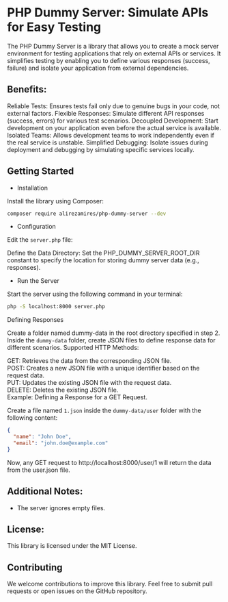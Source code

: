 # PHP Dummy Server: Simulate APIs for Easy Testing
The PHP Dummy Server is a library that allows you to create a mock server environment for testing applications that rely on external APIs or services. It simplifies testing by enabling you to define various responses (success, failure) and isolate your application from external dependencies.

## Benefits:

Reliable Tests: Ensures tests fail only due to genuine bugs in your code, not external factors.
Flexible Responses: Simulate different API responses (success, errors) for various test scenarios.
Decoupled Development: Start development on your application even before the actual service is available.
Isolated Teams: Allows development teams to work independently even if the real service is unstable.
Simplified Debugging: Isolate issues during deployment and debugging by simulating specific services locally.
## Getting Started

  - Installation

Install the library using Composer:

```Bash
composer require alirezamires/php-dummy-server --dev
```
 -  Configuration

Edit the `server.php` file:

Define the Data Directory: Set the PHP_DUMMY_SERVER_ROOT_DIR constant to specify the location for storing dummy server data (e.g., responses).
 - Run the Server

Start the server using the following command in your terminal:

```Bash
php -S localhost:8000 server.php
```
Defining Responses

Create a folder named dummy-data in the root directory specified in step 2.
Inside the `dummy-data` folder, create JSON files to define response data for different scenarios.
Supported HTTP Methods:

GET: Retrieves the data from the corresponding JSON file.\
POST: Creates a new JSON file with a unique identifier based on the request data.\
PUT: Updates the existing JSON file with the request data.\
DELETE: Deletes the existing JSON file.\
Example: Defining a Response for a GET Request.

Create a file named `1.json` inside the `dummy-data/user` folder with the following content:

```JSON
{
  "name": "John Doe",
  "email": "john.doe@example.com"
}
```
Now, any GET request to http://localhost:8000/user/1 will return the data from the user.json file.

## Additional Notes:

 - The server ignores empty files.
## License:

This library is licensed under the MIT License.

## Contributing

We welcome contributions to improve this library. Feel free to submit pull requests or open issues on the GitHub repository.
